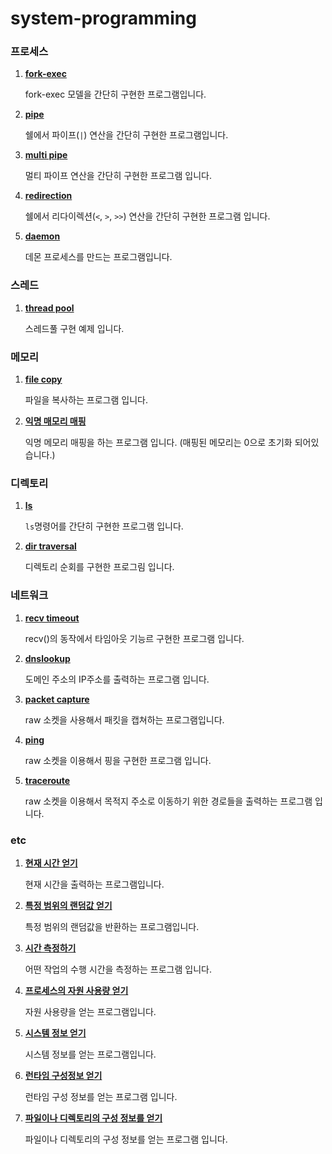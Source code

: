 # system-programming

### 프로세스
1. **[fork-exec](./프로세스/fork-exec-example.c)**

    fork-exec 모델을 간단히 구현한 프로그램입니다.
2. **[pipe](./프로세스/pipe-example.c)**

    쉘에서 파이프(` | `) 연산을 간단히 구현한 프로그램입니다.
3. **[multi pipe](./프로세스/multi-pipe-example.c)**

    멀티 파이프 연산을 간단히 구현한 프로그램 입니다.
4. **[redirection](./프로세스/redirection-example.c)**

    쉘에서 리다이렉션(`<`, `>`, `>>`) 연산을 간단히 구현한 프로그램 입니다.

5. **[daemon](./프로세스/daemon-example.c)**

    데몬 프로세스를 만드는 프로그램입니다.
    

### 스레드
1. **[thread pool](./스레드/thread-pool.c)**

    스레드풀 구현 예제 입니다.

### 메모리
1. **[file copy](./메모리/simple-copy.c)**

    파일을 복사하는 프로그램 입니다.

2. **[익명 매모리 매핑](./메모리/map-anonymous-exampl.c)**

    익명 메모리 매핑을 하는 프로그램 입니다. (매핑된 메모리는 0으로 초기화 되어있습니다.)


### 디렉토리
1. **[ls](./디렉토리/simple-ls.c)**

    `ls`명령어를 간단히 구현한 프로그램 입니다.

2. **[dir traversal](./디렉토리/dir-traversal.c)**

    디렉토리 순회를 구현한 프로그림 입니다.


### 네트워크
1. **[recv timeout](./네트워크/recv-timeout.c)**

    recv()의 동작에서 타임아웃 기능르 구현한 프로그램 입니다.

2. **[dnslookup](./네트워크/dnslookup.c)**

    도메인 주소의 IP주소를 출력하는 프로그램 입니다.

3. **[packet capture](./네트워크/packet-capture.c)**

    raw 소켓을 사용해서 패킷을 캡쳐하는 프로그램입니다.

4. **[ping](./네트워크/ping.c)**

    raw 소켓을 이용해서 핑을 구현한 프로그램 입니다.

5. **[traceroute](./네트워크/traceroute.c)**

    raw 소켓을 이용해서 목적지 주소로 이동하기 위한 경로들을 출력하는 프로그램 입니다.


### etc
1. **[현재 시간 얻기](./etc/get-current-time.c)**

    현재 시간을 출력하는 프로그램입니다.

2. **[특정 범위의 랜덤값 얻기](./etc/range-random.c)**

    특정 범위의 랜덤값을 반환하는 프로그램입니다.

3. **[시간 측정하기](./etc/time-measure.c)**

    어떤 작업의 수행 시간을 측정하는 프로그램 입니다.

4. **[프로세스의 자원 사용량 얻기](./etc/get-resource.c)**

    자원 사용량을 얻는 프로그램입니다. 

5. **[시스템 정보 얻기](./etc/get-system-info.c)**

    시스템 정보를 얻는 프로그램입니다.

6. **[런타임 구성정보 얻기](./etc/get-runtime-sysconf.c)**

    런타임 구성 정보를 얻는 프로그램 입니다.

7. **[파일이나 디렉토리의 구성 정보를 얻기](./etc/get-fileconf.c)**

    파일이나 디렉토리의 구성 정보를 얻는 프로그램 입니다.
